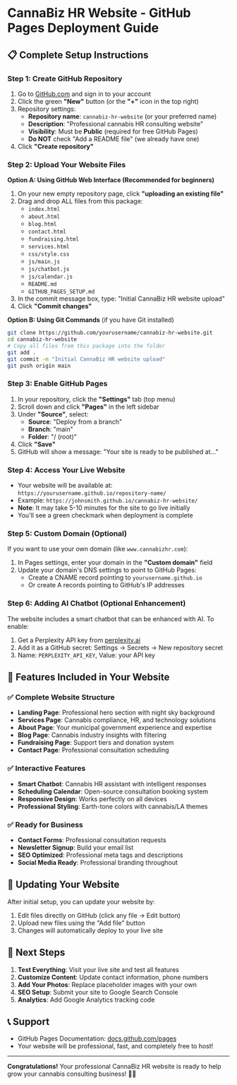 # CannaBiz HR Website - GitHub Pages Deployment Guide

## 📋 Complete Setup Instructions

### Step 1: Create GitHub Repository
1. Go to [GitHub.com](https://github.com) and sign in to your account
2. Click the green **"New"** button (or the **"+"** icon in the top right)
3. Repository settings:
   - **Repository name**: `cannabiz-hr-website` (or your preferred name)
   - **Description**: "Professional cannabis HR consulting website"
   - **Visibility**: Must be **Public** (required for free GitHub Pages)
   - **Do NOT** check "Add a README file" (we already have one)
4. Click **"Create repository"**

### Step 2: Upload Your Website Files
**Option A: Using GitHub Web Interface (Recommended for beginners)**
1. On your new empty repository page, click **"uploading an existing file"**
2. Drag and drop ALL files from this package:
   - `index.html`
   - `about.html`
   - `blog.html`
   - `contact.html`
   - `fundraising.html`
   - `services.html`
   - `css/style.css`
   - `js/main.js`
   - `js/chatbot.js`
   - `js/calendar.js`
   - `README.md`
   - `GITHUB_PAGES_SETUP.md`
3. In the commit message box, type: "Initial CannaBiz HR website upload"
4. Click **"Commit changes"**

**Option B: Using Git Commands** (if you have Git installed)
```bash
git clone https://github.com/yourusername/cannabiz-hr-website.git
cd cannabiz-hr-website
# Copy all files from this package into the folder
git add .
git commit -m "Initial CannaBiz HR website upload"
git push origin main
```

### Step 3: Enable GitHub Pages
1. In your repository, click the **"Settings"** tab (top menu)
2. Scroll down and click **"Pages"** in the left sidebar
3. Under **"Source"**, select:
   - **Source**: "Deploy from a branch"
   - **Branch**: "main"
   - **Folder**: "/ (root)"
4. Click **"Save"**
5. GitHub will show a message: "Your site is ready to be published at..."

### Step 4: Access Your Live Website
- Your website will be available at: `https://yourusername.github.io/repository-name/`
- Example: `https://johnsmith.github.io/cannabiz-hr-website/`
- **Note**: It may take 5-10 minutes for the site to go live initially
- You'll see a green checkmark when deployment is complete

### Step 5: Custom Domain (Optional)
If you want to use your own domain (like `www.cannabizhr.com`):
1. In Pages settings, enter your domain in the **"Custom domain"** field
2. Update your domain's DNS settings to point to GitHub Pages:
   - Create a CNAME record pointing to `yourusername.github.io`
   - Or create A records pointing to GitHub's IP addresses

### Step 6: Adding AI Chatbot (Optional Enhancement)
The website includes a smart chatbot that can be enhanced with AI. To enable:
1. Get a Perplexity API key from [perplexity.ai](https://www.perplexity.ai)
2. Add it as a GitHub secret: Settings → Secrets → New repository secret
3. Name: `PERPLEXITY_API_KEY`, Value: your API key

## 🌟 Features Included in Your Website

### ✅ Complete Website Structure
- **Landing Page**: Professional hero section with night sky background
- **Services Page**: Cannabis compliance, HR, and technology solutions
- **About Page**: Your municipal government experience and expertise
- **Blog Page**: Cannabis industry insights with filtering
- **Fundraising Page**: Support tiers and donation system
- **Contact Page**: Professional consultation scheduling

### ✅ Interactive Features
- **Smart Chatbot**: Cannabis HR assistant with intelligent responses
- **Scheduling Calendar**: Open-source consultation booking system
- **Responsive Design**: Works perfectly on all devices
- **Professional Styling**: Earth-tone colors with cannabis/LA themes

### ✅ Ready for Business
- **Contact Forms**: Professional consultation requests
- **Newsletter Signup**: Build your email list
- **SEO Optimized**: Professional meta tags and descriptions
- **Social Media Ready**: Professional branding throughout

## 🔧 Updating Your Website
After initial setup, you can update your website by:
1. Edit files directly on GitHub (click any file → Edit button)
2. Upload new files using the "Add file" button
3. Changes will automatically deploy to your live site

## 🎯 Next Steps
1. **Test Everything**: Visit your live site and test all features
2. **Customize Content**: Update contact information, phone numbers
3. **Add Your Photos**: Replace placeholder images with your own
4. **SEO Setup**: Submit your site to Google Search Console
5. **Analytics**: Add Google Analytics tracking code

## 📞 Support
- GitHub Pages Documentation: [docs.github.com/pages](https://docs.github.com/pages)
- Your website will be professional, fast, and completely free to host!

---
**Congratulations!** Your professional CannaBiz HR website is ready to help grow your cannabis consulting business! 🌿✨